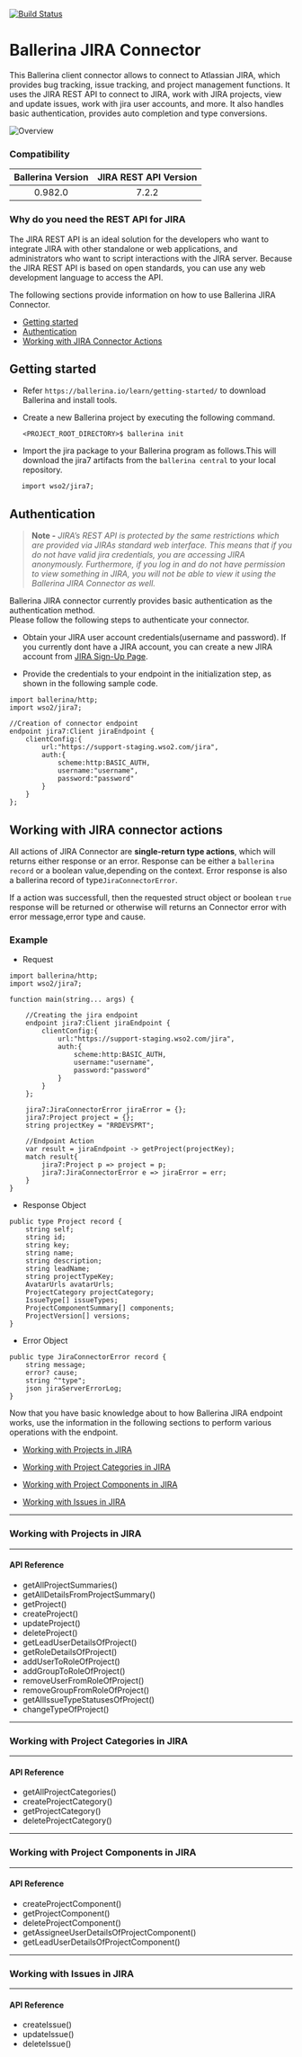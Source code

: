 [![Build Status](https://travis-ci.org/wso2-ballerina/package-jira.svg?branch=master)](https://travis-ci.org/wso2-ballerina/package-jira)

# Ballerina JIRA Connector
This Ballerina client connector allows to connect to Atlassian JIRA, which provides bug tracking, issue tracking, 
and project management functions. It uses the JIRA REST API to connect to JIRA, work with JIRA 
projects, view and update issues, work with jira user accounts, and more. It also handles basic authentication, 
provides auto completion and type conversions.

![Overview](docs/resources/Overview.png)

### Compatibility

| Ballerina Version   | JIRA REST API Version |
|:-------------------:|:---------------------:|
| 0.982.0             | 7.2.2                  |


### Why do you need the REST API for JIRA

The JIRA REST API is an ideal solution for the developers who want to integrate JIRA with other standalone or web applications, 
and administrators who want to script interactions with the JIRA server. Because the JIRA REST API is based on open 
standards, you can use any web development language to access the API.


The following sections provide information on how to use Ballerina JIRA Connector.

- [Getting started](#getting-started)
- [Authentication](#authentication)
- [Working with JIRA Connector Actions](#working-with-jira-connector-actions)


## Getting started

- Refer `https://ballerina.io/learn/getting-started/` to download Ballerina and install tools.

- Create a new Ballerina project by executing the following command.
  
  `<PROJECT_ROOT_DIRECTORY>$ ballerina init`
  
- Import the jira package to your Ballerina program as follows.This will download the jira7 artifacts from the 
`ballerina central` to your local repository.

```ballerina
   import wso2/jira7;
```

## Authentication

> **Note -** 
*JIRA’s REST API is protected by the same restrictions which are provided via JIRAs standard web interface.
This means that if you do not have valid jira credentials, you are accessing JIRA anonymously. Furthermore, 
if you log in and do not have permission to view something in JIRA, you will not be able to view it using the 
Ballerina JIRA Connector as well.*

Ballerina JIRA connector currently provides basic authentication as the authentication method.  
Please follow the following steps to authenticate your connector.
     
- Obtain your JIRA user account credentials(username and password).
  If you currently dont have a JIRA account, you can create a new JIRA account from 
  [JIRA Sign-Up Page](https://id.atlassian.com/signup?application=mac&tenant=&continue=https%3A%2F%2Fmy.atlassian.com).

- Provide the credentials to your endpoint in the initialization step, as shown 
in the following sample code.

```ballerina
import ballerina/http;
import wso2/jira7;

//Creation of connector endpoint
endpoint jira7:Client jiraEndpoint {
    clientConfig:{
        url:"https://support-staging.wso2.com/jira",
        auth:{
            scheme:http:BASIC_AUTH,
            username:"username",
            password:"password"
        }
    }
};
```

## Working with JIRA connector actions

All actions of JIRA Connector are **single-return type actions**, which will returns either response or an error.
Response can be either a `ballerina record` or a boolean value,depending on the context.
Error response is also a ballerina record of type`JiraConnectorError`. 

If a action was successfull, then the requested struct object or boolean `true` response will be returned or otherwise 
will returns an Connector error with error message,error type and cause.

### Example
* Request 
```ballerina
import ballerina/http;
import wso2/jira7;

function main(string... args) {

    //Creating the jira endpoint
    endpoint jira7:Client jiraEndpoint {
        clientConfig:{
            url:"https://support-staging.wso2.com/jira",
            auth:{
                scheme:http:BASIC_AUTH,
                username:"username",
                password:"password"
            }
        }
    };

    jira7:JiraConnectorError jiraError = {};
    jira7:Project project = {};
    string projectKey = "RRDEVSPRT";

    //Endpoint Action
    var result = jiraEndpoint -> getProject(projectKey);
    match result{
        jira7:Project p => project = p;
        jira7:JiraConnectorError e => jiraError = err;
    }
}
```

* Response Object
```ballerina
public type Project record {
    string self;
    string id;
    string key;
    string name;
    string description;
    string leadName;
    string projectTypeKey;
    AvatarUrls avatarUrls;
    ProjectCategory projectCategory;
    IssueType[] issueTypes;
    ProjectComponentSummary[] components;
    ProjectVersion[] versions;
}
```

* Error Object
```ballerina
public type JiraConnectorError record {
    string message;
    error? cause;
    string ^"type";
    json jiraServerErrorLog;   
}
```

Now that you have basic knowledge about to how Ballerina JIRA endpoint works, 
use the information in the following sections to perform various operations with the endpoint.

- [Working with Projects in JIRA](#working-with-projects-in-jira)

- [Working with Project Categories in JIRA](#working-with-project-categories-in-jira)

- [Working with Project Components in JIRA](#working-with-project-components-in-jira)

- [Working with Issues in JIRA](#working-with-issues-in-jira)


***
### Working with Projects in JIRA
***
#### API Reference
- getAllProjectSummaries()
- getAllDetailsFromProjectSummary()
- getProject()
- createProject()
- updateProject()
- deleteProject()
- getLeadUserDetailsOfProject()
- getRoleDetailsOfProject()
- addUserToRoleOfProject()
- addGroupToRoleOfProject()
- removeUserFromRoleOfProject()
- removeGroupFromRoleOfProject()
- getAllIssueTypeStatusesOfProject()
- changeTypeOfProject()

***
### Working with Project Categories in JIRA
***
#### API Reference
- getAllProjectCategories()
- createProjectCategory()
- getProjectCategory()
- deleteProjectCategory()

***
### Working with Project Components in JIRA
***
#### API Reference
- createProjectComponent()
- getProjectComponent()
- deleteProjectComponent()
- getAssigneeUserDetailsOfProjectComponent()
- getLeadUserDetailsOfProjectComponent()

***
### Working with Issues in JIRA
***
#### API Reference
- createIssue()
- updateIssue()
- deleteIssue()
